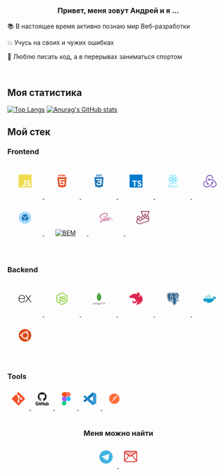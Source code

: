 ### <div align="center">Привет, меня зовут Андрей и я ...</div>  

📚 В настоящее время активно познаю мир Веб-разработки  
  
💥 Учусь на своих и чужих ошибках  
  
💪 Люблю писать код, а в перерывах заниматься спортом  
  
</br>

## Моя статистика

[![Top Langs](https://github-readme-stats.vercel.app/api/top-langs/?username=sbldor&theme=swift)](https://github.com/anuraghazra/github-readme-stats)
[![Anurag's GitHub stats](https://github-readme-stats.vercel.app/api?username=sbldor&show_icons=true&theme=swift)](https://github.com/anuraghazra/github-readme-stats)

## Мой стек 

### Frontend  

<div>
  <a href="https://www.javascript.com/" target="_blank"><img style="margin: 25px"  src="./icon/js.svg" alt="JavaScript" height="30" />
  </a>
  <a href="https://en.wikipedia.org/wiki/HTML5" target="_blank"><img style="margin: 25px" src="./icon/html.svg" alt="HTML5" height="30" />
  </a> 
  <a href="https://www.w3schools.com/css/" target="_blank"><img style="margin: 25px" src="./icon/css.svg" alt="CSS3" height="30" />
  </a>   
  <a href="https://www.typescriptlang.org/" target="_blank"><img style="margin: 25px" src="./icon/ts.svg" alt="TypeScript" height="30" />
  </a>
  <a href="https://reactjs.org/" target="_blank"><img style="margin: 25px" src="./icon/react.svg" alt="React" height="30" />
  </a>
  <a href="https://redux.js.org/" target="_blank"><img style="margin: 25px" src="./icon/redux.svg" alt="Redux" height="30" />
  </a>
  <a href="https://webpack.js.org/" target="_blank"><img style="margin: 25px" src="./icon/wp.svg" alt="Webpack" height="30" />
  </a>
  <a href="http://getbem.com/" target="_blank"><img style="margin: 25px" src="https://profilinator.rishav.dev/skills-assets/bem.svg" alt="BEM" height="30" />
  </a>  
  <a href="https://sass-lang.com/" target="_blank"><img style="margin: 25px" src="./icon/sass.svg" alt="Sass" height="30" />
  </a>
  <a href="https://jestjs.io/" target="_blank"><img style="margin: 25px" src="./icon/jest.svg" alt="Jest" height="30" />
  </a>
</div>

<br/>

### Backend   
<div>
  <a href="https://expressjs.com/" target="_blank"><img style="margin: 25px"  src="./icon/ex.svg" alt="Express" height="30" />
  </a>
  <a href="https://nodejs.org/en/" target="_blank"><img style="margin: 25px"  src="./icon/node.svg" alt="Node" height="30" />
  </a>
  <a href="https://www.mongodb.com/" target="_blank"><img style="margin: 25px"  src="./icon/mongo.svg" alt="Mongo" height="30" />
  </a>
  <a href="https://nestjs.com/" target="_blank"><img style="margin: 25px"  src="./icon/nestjs.svg" alt="Node" height="30" />
  </a>
  <a href="https://www.postgresql.org/" target="_blank"><img style="margin: 25px"  src="./icon/postgres.svg" alt="Postgres" height="30" />
  </a>
  <a href="https://www.docker.com/" target="_blank"><img style="margin: 25px"  src="./icon/docker.svg" alt="Docker" height="30" />
  </a>
  <a href="https://ubuntu.com/" target="_blank"><img style="margin: 25px"  src="./icon/ubuntu.svg" alt="Ubuntu" height="30" />
  </a>
</div>

<br/>


### Tools 
<div>
<a href="https://git-scm.com/" target="_blank"><img style="margin: 10px" src="./icon/git.svg" alt="Git" height="30" />
</a>
<a href="https://github.com/sbldor" target="_blank"><img style="margin: 10px" src="./icon/github.svg" alt="GitHub" height="30" />
</a>
<a href="https://www.figma.com/" target="_blank"><img style="margin: 10px" src="./icon/figma.svg" alt="Figma" height="30" />
</a>
<a href="https://code.visualstudio.com/" target="_blank"><img style="margin: 10px" src="./icon/vscode.svg" alt="vs" height="30" />
<a href="https://www.postman.com/" target="_blank"><img style="margin: 10px" src="./icon/postman.svg" alt="postman" height="30" />
</a>
</div>

<br/>  

### <div align="center">Меня можно найти</div>

<div align="center">
<a href="https://t.me/sbldor" target="_blank"><img style="margin: 10px" src="./icon/tg.svg" alt="postman" height="30" />
</a>
<a href="mailto:sydor.a@yandex.ru" target="_blank"><img style="margin: 10px" src="./icon/mail.svg" alt="postman" height="32" />
</a>
</div>




